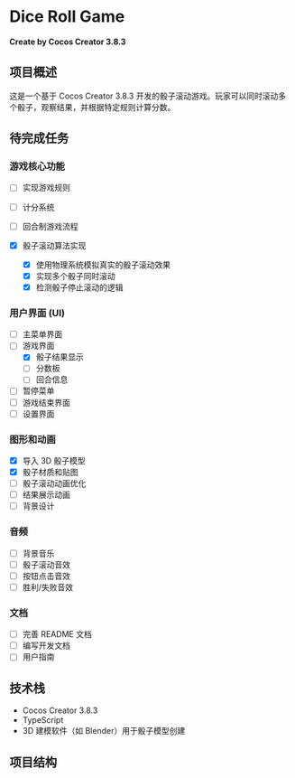 # Dice Roll Game
**Create by Cocos Creator 3.8.3**

## 项目概述
这是一个基于 Cocos Creator 3.8.3 开发的骰子滚动游戏。玩家可以同时滚动多个骰子，观察结果，并根据特定规则计算分数。

## 待完成任务

### 游戏核心功能
- [ ] 实现游戏规则
- [ ] 计分系统
- [ ] 回合制游戏流程

- [x] 骰子滚动算法实现
  - [x] 使用物理系统模拟真实的骰子滚动效果
  - [x] 实现多个骰子同时滚动
  - [x] 检测骰子停止滚动的逻辑

### 用户界面 (UI)
- [ ] 主菜单界面
- [ ] 游戏界面
  - [x] 骰子结果显示
  - [ ] 分数板
  - [ ] 回合信息
- [ ] 暂停菜单
- [ ] 游戏结束界面
- [ ] 设置界面

### 图形和动画
- [x] 导入 3D 骰子模型
- [x] 骰子材质和贴图
- [ ] 骰子滚动动画优化
- [ ] 结果展示动画
- [ ] 背景设计

### 音频
- [ ] 背景音乐
- [ ] 骰子滚动音效
- [ ] 按钮点击音效
- [ ] 胜利/失败音效

<!-- ### 5. 游戏玩法扩展
- [ ] 单人模式
- [ ] 多人模式（本地或在线）
- [ ] AI 对手 -->

<!-- ### 6. 数据管理
- [ ] 分数保存系统
- [ ] 最高分记录
- [ ] 游戏进度保存

### 7. 性能优化
- [ ] 资源加载优化
- [ ] 物理系统性能调优

### 8. 测试
- [ ] 单元测试
- [ ] 集成测试
- [ ] 性能测试
- [ ] 用户体验测试

### 9. 发布准备
- [ ] 图标设计
- [ ] 应用截图
- [ ] 编写应用描述
- [ ] 准备隐私政策 -->

### 文档
- [ ] 完善 README 文档
- [ ] 编写开发文档
- [ ] 用户指南

## 技术栈
- Cocos Creator 3.8.3
- TypeScript
- 3D 建模软件（如 Blender）用于骰子模型创建

## 项目结构
